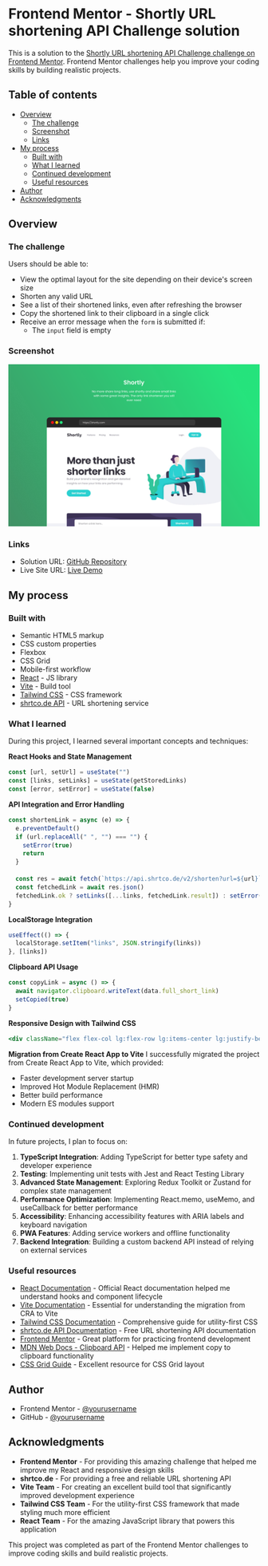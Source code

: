 # Frontend Mentor - Shortly URL shortening API Challenge solution

This is a solution to the [Shortly URL shortening API Challenge challenge on Frontend Mentor](https://www.frontendmentor.io/challenges/url-shortening-api-landing-page-2ce3ob-G). Frontend Mentor challenges help you improve your coding skills by building realistic projects.

## Table of contents

- [Overview](#overview)
  - [The challenge](#the-challenge)
  - [Screenshot](#screenshot)
  - [Links](#links)
- [My process](#my-process)
  - [Built with](#built-with)
  - [What I learned](#what-i-learned)
  - [Continued development](#continued-development)
  - [Useful resources](#useful-resources)
- [Author](#author)
- [Acknowledgments](#acknowledgments)

## Overview

### The challenge

Users should be able to:

- View the optimal layout for the site depending on their device's screen size
- Shorten any valid URL
- See a list of their shortened links, even after refreshing the browser
- Copy the shortened link to their clipboard in a single click
- Receive an error message when the `form` is submitted if:
  - The `input` field is empty

### Screenshot

![Shortly URL Shortener](./preview.png)

### Links

- Solution URL: [GitHub Repository](https://github.com/yourusername/url-shortner)
- Live Site URL: [Live Demo](https://url-shortner-two-tau.vercel.app/)

## My process

### Built with

- Semantic HTML5 markup
- CSS custom properties
- Flexbox
- CSS Grid
- Mobile-first workflow
- [React](https://reactjs.org/) - JS library
- [Vite](https://vitejs.dev/) - Build tool
- [Tailwind CSS](https://tailwindcss.com/) - CSS framework
- [shrtco.de API](https://shrtco.de/) - URL shortening service

### What I learned

During this project, I learned several important concepts and techniques:

**React Hooks and State Management**

```jsx
const [url, setUrl] = useState("")
const [links, setLinks] = useState(getStoredLinks)
const [error, setError] = useState(false)
```

**API Integration and Error Handling**

```jsx
const shortenLink = async (e) => {
  e.preventDefault()
  if (url.replaceAll(" ", "") === "") {
    setError(true)
    return
  }

  const res = await fetch(`https://api.shrtco.de/v2/shorten?url=${url}`)
  const fetchedLink = await res.json()
  fetchedLink.ok ? setLinks([...links, fetchedLink.result]) : setError(true)
}
```

**LocalStorage Integration**

```jsx
useEffect(() => {
  localStorage.setItem("links", JSON.stringify(links))
}, [links])
```

**Clipboard API Usage**

```jsx
const copyLink = async () => {
  await navigator.clipboard.writeText(data.full_short_link)
  setCopied(true)
}
```

**Responsive Design with Tailwind CSS**

```jsx
<div className="flex flex-col lg:flex-row lg:items-center lg:justify-between w-full lg:py-4 lg:px-5 bg-white rounded-md">
```

**Migration from Create React App to Vite**
I successfully migrated the project from Create React App to Vite, which provided:

- Faster development server startup
- Improved Hot Module Replacement (HMR)
- Better build performance
- Modern ES modules support

### Continued development

In future projects, I plan to focus on:

1. **TypeScript Integration**: Adding TypeScript for better type safety and developer experience
2. **Testing**: Implementing unit tests with Jest and React Testing Library
3. **Advanced State Management**: Exploring Redux Toolkit or Zustand for complex state management
4. **Performance Optimization**: Implementing React.memo, useMemo, and useCallback for better performance
5. **Accessibility**: Enhancing accessibility features with ARIA labels and keyboard navigation
6. **PWA Features**: Adding service workers and offline functionality
7. **Backend Integration**: Building a custom backend API instead of relying on external services

### Useful resources

- [React Documentation](https://reactjs.org/docs/getting-started.html) - Official React documentation helped me understand hooks and component lifecycle
- [Vite Documentation](https://vitejs.dev/guide/) - Essential for understanding the migration from CRA to Vite
- [Tailwind CSS Documentation](https://tailwindcss.com/docs) - Comprehensive guide for utility-first CSS
- [shrtco.de API Documentation](https://shrtco.de/) - Free URL shortening API documentation
- [Frontend Mentor](https://www.frontendmentor.io/) - Great platform for practicing frontend development
- [MDN Web Docs - Clipboard API](https://developer.mozilla.org/en-US/docs/Web/API/Clipboard_API) - Helped me implement copy to clipboard functionality
- [CSS Grid Guide](https://css-tricks.com/snippets/css/complete-guide-grid/) - Excellent resource for CSS Grid layout

## Author

- Frontend Mentor - [@yourusername](https://www.frontendmentor.io/profile/yourusername)
- GitHub - [@yourusername](https://github.com/yourusername)

## Acknowledgments

- **Frontend Mentor** - For providing this amazing challenge that helped me improve my React and responsive design skills
- **shrtco.de** - For providing a free and reliable URL shortening API
- **Vite Team** - For creating an excellent build tool that significantly improved development experience
- **Tailwind CSS Team** - For the utility-first CSS framework that made styling much more efficient
- **React Team** - For the amazing JavaScript library that powers this application

This project was completed as part of the Frontend Mentor challenges to improve coding skills and build realistic projects.
